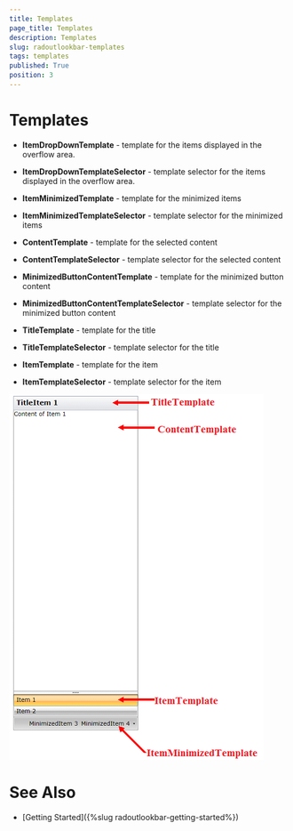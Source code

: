 ```yaml
---
title: Templates
page_title: Templates
description: Templates
slug: radoutlookbar-templates
tags: templates
published: True
position: 3
---
```


# Templates

* __ItemDropDownTemplate__ - template for the items displayed in the overflow area.

* __ItemDropDownTemplateSelector__ - template selector for the items displayed in the overflow area.

* __ItemMinimizedTemplate__ - template for the minimized items

* __ItemMinimizedTemplateSelector__ - template selector for the minimized items

* __ContentTemplate__ - template for the selected content

* __ContentTemplateSelector__ - template selector for the selected content

* __MinimizedButtonContentTemplate__ - template for the minimized button content

* __MinimizedButtonContentTemplateSelector__ - template selector for the minimized button content

* __TitleTemplate__ - template for the title

* __TitleTemplateSelector__ - template selector for the title

* __ItemTemplate__ - template for the item

* __ItemTemplateSelector__ - template selector for the item

![](images/outloobar_templates.png)

# See Also
 * [Getting Started]({%slug radoutlookbar-getting-started%})
